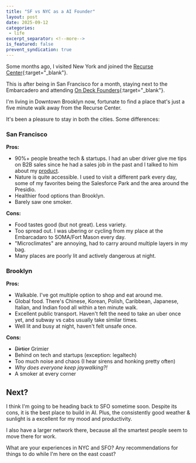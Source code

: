 ```yaml
---
title: "SF vs NYC as a AI Founder"
layout: post
date: 2025-09-12
categories:
 - life
excerpt_separator: <!--more-->
is_featured: false
prevent_syndication: true
---
```


Some months ago, I visited New York and joined the [Recurse Center](https://www.recurse.com/){:target="_blank"}. 

This is after being in San Francisco for a month, staying next to the Embarcadero and attending [On Deck Founders](https://www.joinodf.com/){:target="_blank"}.

I'm living in Downtown Brooklyn now, fortunate to find a place that's just a five minute walk away from the Recurse Center.

It's been a pleasure to stay in both the cities. Some differences:

<!--more-->

### San Francisco

**Pros:**

* 90%+ people breathe tech & startups. I had an uber driver give me tips on B2B sales since he had a sales job in the past and I talked to him about my [product](https://gigamind.dev).
* Nature is quite accessible. I used to visit a different park every day, some of my favorites being the Salesforce Park and the area around the Presidio.
* Healthier food options than Brooklyn.
* Barely saw one smoker.

**Cons:**

* Food tastes good (but not great). Less variety.
* Too spread out. I was ubering or cycling from my place at the Embarcadaro to SOMA/Fort Mason every day.
* "Microclimates" are annoying, had to carry around multiple layers in my bag.
* Many places are poorly lit and actively dangerous at night.


### Brooklyn

**Pros:**

* Walkable. I've got multiple option to shop and eat around me.
* Global food. There's Chinese, Korean, Polish, Caribbean, Japanese, Italian, and Indian food all within a ten minute walk.
* Excellent public transport. Haven't felt the need to take an uber once yet, and subway vs cabs usually take similar times.
* Well lit and busy at night, haven't felt unsafe once.

**Cons:**

* <span style="text-decoration: line-through">Dirtier</span> Grimier
* Behind on tech and startups (exception: legaltech)
* Too much noise and chaos (I hear sirens and honking pretty often)
* *Why does everyone keep jaywalking?!*
* A smoker at every corner

## Next?

I think I'm going to be heading back to SFO sometime soon. Despite its cons, it is the best place to build in AI. Plus, the consistently good weather & sunlight is a excellent for my mood and productivity. 

I also have a larger network there, because all the smartest people seem to move there for work.

What are your experiences in NYC and SFO? Any recommendations for things to do while I'm here on the east coast?

